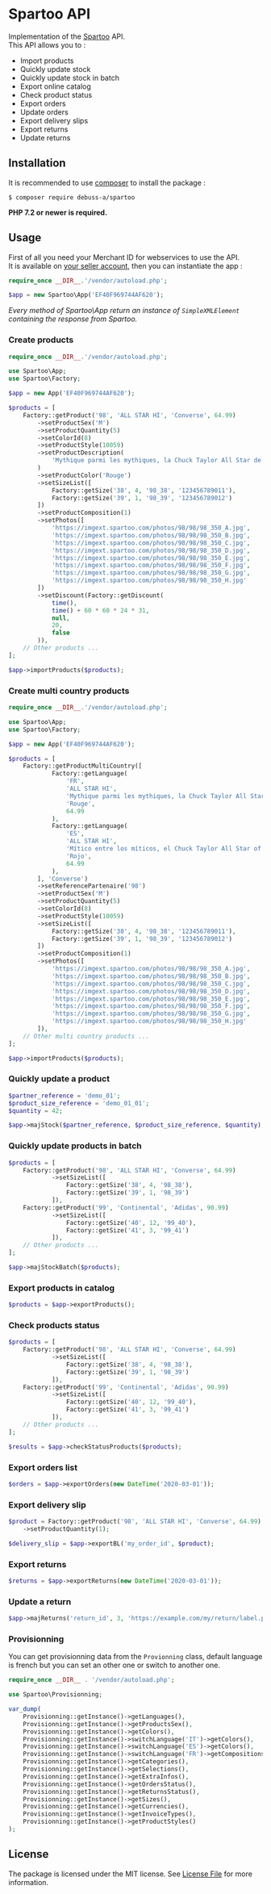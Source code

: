 # Spartoo API

Implementation of the [Spartoo](https://spartoo.com) API.  
This API allows you to :
- Import products
- Quickly update stock
- Quickly update stock in batch
- Export online catalog
- Check product status
- Export orders
- Update orders
- Export delivery slips
- Export returns
- Update returns

## Installation

It is recommended to use [composer](https://getcomposer.org/) to install the package :

```
$ composer require debuss-a/spartoo 
```

**PHP 7.2 or newer is required.**

## Usage

First of all you need your Merchant ID for webservices to use the API.  
It is available on [your seller account](https://www.spartoo.fr/mp/informations.php), then you can instantiate the app :

```php
require_once __DIR__.'/vendor/autoload.php';

$app = new Spartoo\App('EF40F969744AF620');
```

_Every method of Spartoo\App return an instance of `SimpleXMLElement` containing the response from Spartoo._

### Create products

```php
require_once __DIR__.'/vendor/autoload.php';

use Spartoo\App;
use Spartoo\Factory;

$app = new App('EF40F969744AF620');

$products = [
    Factory::getProduct('98', 'ALL STAR HI', 'Converse', 64.99)
        ->setProductSex('M')
        ->setProductQuantity(5)
        ->setColorId(8)
        ->setProductStyle(10059)
        ->setProductDescription(
            'Mythique parmi les mythiques, la Chuck Taylor All Star de Converse est une incontournable. Ici en version montante avec une tige en toile et un imprimé uni classique, elle se la joue intemporelle et indémodable !'
        )
        ->setProductColor('Rouge')
        ->setSizeList([
            Factory::getSize('38', 4, '98_38', '123456789011'),
            Factory::getSize('39', 1, '98_39', '123456789012')
        ])
        ->setProductComposition(1)
        ->setPhotos([
            'https://imgext.spartoo.com/photos/98/98/98_350_A.jpg',
            'https://imgext.spartoo.com/photos/98/98/98_350_B.jpg',
            'https://imgext.spartoo.com/photos/98/98/98_350_C.jpg',
            'https://imgext.spartoo.com/photos/98/98/98_350_D.jpg',
            'https://imgext.spartoo.com/photos/98/98/98_350_E.jpg',
            'https://imgext.spartoo.com/photos/98/98/98_350_F.jpg',
            'https://imgext.spartoo.com/photos/98/98/98_350_G.jpg',
            'https://imgext.spartoo.com/photos/98/98/98_350_H.jpg'
        ])
        ->setDiscount(Factory::getDiscount(
            time(),
            time() + 60 * 60 * 24 * 31,
            null,
            20,
            false
        )),
    // Other products ...
];

$app->importProducts($products);
```

### Create multi country products

```php
require_once __DIR__.'/vendor/autoload.php';

use Spartoo\App;
use Spartoo\Factory;

$app = new App('EF40F969744AF620');

$products = [
    Factory::getProductMultiCountry([
            Factory::getLanguage(
                'FR',
                'ALL STAR HI',
                'Mythique parmi les mythiques, la Chuck Taylor All Star de Converse est une incontournable. Ici en version montante avec une tige en toile et un imprimé uni classique, elle se la joue intemporelle et indémodable !',
                'Rouge',
                64.99
            ),
            Factory::getLanguage(
                'ES',
                'ALL STAR HI',
                'Mítico entre los míticos, el Chuck Taylor All Star of Converse es un must have. Aquí, en una versión ascendente con un tallo de lienzo y una impresión lisa clásica, ¡es intemporal y atemporal!',
                'Rojo',
                64.99
            ),
        ], 'Converse')
        ->setReferencePartenaire('98')
        ->setProductSex('M')
        ->setProductQuantity(5)
        ->setColorId(8)
        ->setProductStyle(10059)
        ->setSizeList([
            Factory::getSize('38', 4, '98_38', '123456789011'),
            Factory::getSize('39', 1, '98_39', '123456789012')
        ])
        ->setProductComposition(1)
        ->setPhotos([
            'https://imgext.spartoo.com/photos/98/98/98_350_A.jpg',
            'https://imgext.spartoo.com/photos/98/98/98_350_B.jpg',
            'https://imgext.spartoo.com/photos/98/98/98_350_C.jpg',
            'https://imgext.spartoo.com/photos/98/98/98_350_D.jpg',
            'https://imgext.spartoo.com/photos/98/98/98_350_E.jpg',
            'https://imgext.spartoo.com/photos/98/98/98_350_F.jpg',
            'https://imgext.spartoo.com/photos/98/98/98_350_G.jpg',
            'https://imgext.spartoo.com/photos/98/98/98_350_H.jpg'
        ]),
    // Other multi country products ...
];

$app->importProducts($products);
``` 

### Quickly update a product

```php
$partner_reference = 'demo_01';
$product_size_reference = 'demo_01_01';
$quantity = 42;

$app->majStock($partner_reference, $product_size_reference, $quantity);
```

### Quickly update products in batch

```php
$products = [
    Factory::getProduct('98', 'ALL STAR HI', 'Converse', 64.99)
            ->setSizeList([
                Factory::getSize('38', 4, '98_38'),
                Factory::getSize('39', 1, '98_39')
            ]),
    Factory::getProduct('99', 'Continental', 'Adidas', 90.99)
            ->setSizeList([
                Factory::getSize('40', 12, '99_40'),
                Factory::getSize('41', 3, '99_41')
            ]),
    // Other products ...
];

$app->majStockBatch($products);
```

### Export products in catalog

```php
$products = $app->exportProducts();
```

### Check products status

```php
$products = [
    Factory::getProduct('98', 'ALL STAR HI', 'Converse', 64.99)
            ->setSizeList([
                Factory::getSize('38', 4, '98_38'),
                Factory::getSize('39', 1, '98_39')
            ]),
    Factory::getProduct('99', 'Continental', 'Adidas', 90.99)
            ->setSizeList([
                Factory::getSize('40', 12, '99_40'),
                Factory::getSize('41', 3, '99_41')
            ]),
    // Other products ...
];

$results = $app->checkStatusProducts($products);
```

### Export orders list

```php
$orders = $app->exportOrders(new DateTime('2020-03-01'));
```

### Export delivery slip

```php
$product = Factory::getProduct('98', 'ALL STAR HI', 'Converse', 64.99)
    ->setProductQuantity(1);

$delivery_slip = $app->exportBL('my_order_id', $product);
```

### Export returns

```php
$returns = $app->exportReturns(new DateTime('2020-03-01'));
```

### Update a return

```php
$app->majReturns('return_id', 3, 'https://example.com/my/return/label.pdf');
```

### Provisionning

You can get provisionning data from the `Provionning` class, default language is french but you can set an other one or switch to another one.

```php
require_once __DIR__ . '/vendor/autoload.php';

use Spartoo\Provisionning;

var_dump(
    Provisionning::getInstance()->getLanguages(),
    Provisionning::getInstance()->getProductsSex(),
    Provisionning::getInstance()->getColors(),
    Provisionning::getInstance()->switchLanguage('IT')->getColors(),
    Provisionning::getInstance()->switchLanguage('ES')->getColors(),
    Provisionning::getInstance()->switchLanguage('FR')->getCompositions(),
    Provisionning::getInstance()->getCategories(),
    Provisionning::getInstance()->getSelections(),
    Provisionning::getInstance()->getExtraInfos(),
    Provisionning::getInstance()->getOrdersStatus(),
    Provisionning::getInstance()->getReturnsStatus(),
    Provisionning::getInstance()->getSizes(),
    Provisionning::getInstance()->getCurrencies(),
    Provisionning::getInstance()->getInvoiceTypes(),
    Provisionning::getInstance()->getProductStyles()
);
``` 

## License

The package is licensed under the MIT license. See [License File](https://github.com/debuss/spartoo/blob/master/LICENSE.md) for more information.
